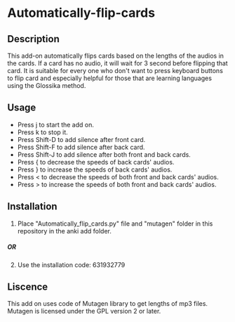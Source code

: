# Automatically-flip-cards
## Description
This add-on automatically flips cards based on the lengths of the audios in the cards. If a card has no audio, it will wait for 3 second before flipping that card. It is suitable for every one who don't want to press keyboard buttons to flip card and especially helpful for those that are learning languages using the Glossika method.
## Usage
* Press j to start the add on.
* Press k to stop it.
* Press Shift-D to add silence after front card.
* Press Shift-F to add silence after back card.
* Press Shift-J to add silence after both front and back cards.
* Press { to decrease the speeds of back cards' audios.
* Press } to increase the speeds of back cards' audios.
* Press < to decrease the speeds of both front and back cards' audios.
* Press > to increase the speeds of both front and back cards' audios.
## Installation
1. Place "Automatically_flip_cards.py" file and "mutagen" folder in this repository in the anki add folder.
##### OR
2. Use the installation code: 631932779
## Liscence 
This add on uses code of Mutagen library to get lengths of mp3 files. Mutagen is licensed under the GPL version 2 or later.
